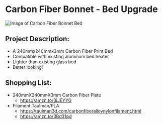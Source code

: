 # Carbon Fiber Bonnet - Bed Upgrade

![Image of Carbon Fiber Bonnet Bed](https://github.com/Leviathan220/Jalopy-3D-Printer/blob/008c8682034c1e5073c3a5e200d2d5d51db17d0b/High-Performance-Parts/Carbon%20Fiber%20Hood/Images/Cabon_Fiber_Bed.jpeg)

## Project Description:
   - A 240mmx240mmx3mm Carbon Fiber Print Bed
   - Compatible with existing aluminum bed heater
   - Lighter than existing glass bed
   - Better looking!

## Shopping List:
- 240mmX240mmX3mm Carbon Fiber Plate
  - https://amzn.to/3iJEYYG
- Filament Taulman/PLA
  - https://taulman3d.com/carbonfiberalloynylonfilament.html
  - https://amzn.to/3Bd31pd